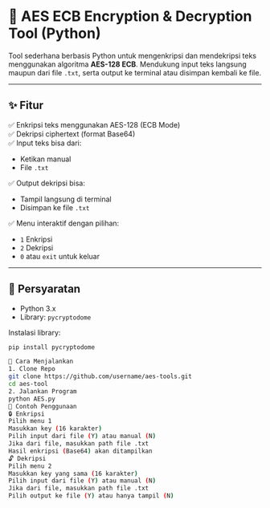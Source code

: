# 🔐 AES ECB Encryption & Decryption Tool (Python)

Tool sederhana berbasis Python untuk mengenkripsi dan mendekripsi teks menggunakan algoritma **AES-128 ECB**. Mendukung input teks langsung maupun dari file `.txt`, serta output ke terminal atau disimpan kembali ke file.

---

## ✨ Fitur

✅ Enkripsi teks menggunakan AES-128 (ECB Mode)  
✅ Dekripsi ciphertext (format Base64)  
✅ Input teks bisa dari:
- Ketikan manual
- File `.txt`

✅ Output dekripsi bisa:
- Tampil langsung di terminal
- Disimpan ke file `.txt`

✅ Menu interaktif dengan pilihan:
- `1` Enkripsi
- `2` Dekripsi
- `0` atau `exit` untuk keluar

---

## 🧰 Persyaratan

- Python 3.x
- Library: `pycryptodome`

Instalasi library:
```bash
pip install pycryptodome

🚀 Cara Menjalankan
1. Clone Repo
git clone https://github.com/username/aes-tools.git
cd aes-tool
2. Jalankan Program
python AES.py
🧪 Contoh Penggunaan
🔒 Enkripsi
Pilih menu 1
Masukkan key (16 karakter)
Pilih input dari file (Y) atau manual (N)
Jika dari file, masukkan path file .txt
Hasil enkripsi (Base64) akan ditampilkan
🔓 Dekripsi
Pilih menu 2
Masukkan key yang sama (16 karakter)
Pilih input dari file (Y) atau manual (N)
Jika dari file, masukkan path file .txt
Pilih output ke file (Y) atau hanya tampil (N)


